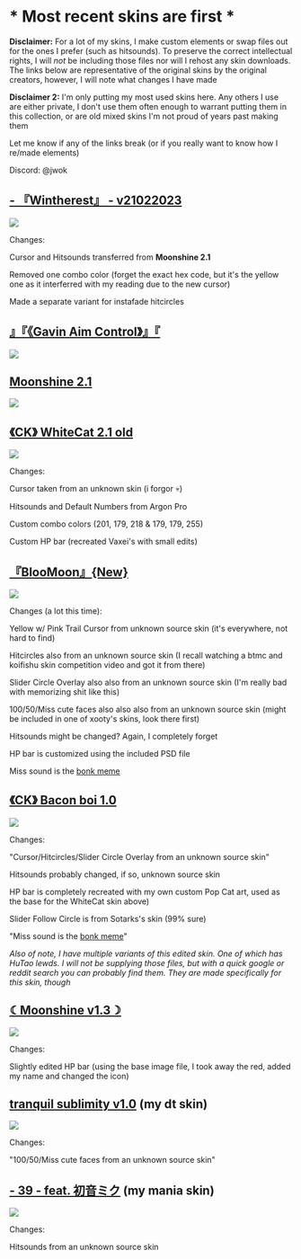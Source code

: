 # * Most recent skins are first *

**Disclaimer:** For a lot of my skins, I make custom elements or swap files out for the ones I prefer (such as hitsounds). To preserve the correct intellectual rights, I will *not* be including those files nor will I rehost any skin downloads. The links below are representative of the original skins by the original creators, however, I will note what changes I have made

**Disclaimer 2:** I'm only putting my most used skins here. Any others I use are either private, I don't use them often enough to warrant putting them in this collection, or are old mixed skins I'm not proud of years past making them

Let me know if any of the links break (or if you really want to know how I re/made elements)

Discord: @jwok

## [- 『Wintherest』 - v21022023](https://osu.ppy.sh/community/forums/topics/1498493?n=1)
![](https://i.imgur.com/MRMX3TQ.png)

Changes:

Cursor and Hitsounds transferred from **Moonshine 2.1**

Removed one combo color (forget the exact hex code, but it's the yellow one as it interferred with my reading due to the new cursor)

Made a separate variant for instafade hitcircles

## [』『《Gavin Aim Control》』『](https://drive.google.com/drive/u/0/folders/1uUS3HsW24smmYzDAqPX4lyuOuswOwq5I)
![](https://i.imgur.com/F7bk0u2.png)

## [Moonshine 2.1](https://osu.ppy.sh/community/forums/topics/1610388?n=1)
![](https://i.imgur.com/jsdyX4i.png)

## [《CK》 WhiteCat 2.1 old](https://osu.ppy.sh/community/forums/topics/1279815?n=1)
![](https://i.imgur.com/dLGOh0F.png)

Changes:

Cursor taken from an unknown skin (i forgor 💀)

Hitsounds and Default Numbers from Argon Pro

Custom combo colors (201, 179, 218 & 179, 179, 255)

Custom HP bar (recreated Vaxei's with small edits)



## [『BlooMoon』{New}](https://osu.ppy.sh/community/forums/topics/1488743?n=1)
![](https://i.imgur.com/VdUUpi8.png)

Changes (a lot this time):

Yellow w/ Pink Trail Cursor from unknown source skin (it's everywhere, not hard to find)

Hitcircles also from an unknown source skin (I recall watching a btmc and koifishu skin competition video and got it from there)

Slider Circle Overlay also also from an unknown source skin (I'm really bad with memorizing shit like this)

100/50/Miss cute faces also also also from an unknown source skin (might be included in one of xooty's skins, look there first)

Hitsounds might be changed? Again, I completely forget

HP bar is customized using the included PSD file

Miss sound is the [bonk meme](https://www.youtube.com/watch?v=TV5faBBHfkw)

## [《CK》 Bacon boi 1.0](https://skins.osuck.net/skins/1648?v=0)
![](https://i.imgur.com/g13Xb69.png)

Changes:

"Cursor/Hitcircles/Slider Circle Overlay from an unknown source skin"

Hitsounds probably changed, if so, unknown source skin

HP bar is completely recreated with my own custom Pop Cat art, used as the base for the WhiteCat skin above)

Slider Follow Circle is from Sotarks's skin (99% sure)

"Miss sound is the [bonk meme](https://www.youtube.com/watch?v=TV5faBBHfkw)"

*Also of note, I have multiple variants of this edited skin. One of which has HuTao lewds. I will not be supplying those files, but with a quick google or reddit search you can probably find them. They are made specifically for this skin, though*

## [☾Moonshine v1.3☽](https://www.reddit.com/r/OsuSkins/comments/swmspm/moonshine_v10_169_std_only_sdhd/)
![](https://i.imgur.com/YC7uOZj.png)

Changes:

Slightly edited HP bar (using the base image file, I took away the red, added my name and changed the icon)

## [tranquil sublimity v1.0](https://skins.osuck.net/skins/584?v=0) (my dt skin)
![](https://i.imgur.com/cbNICCy.png)

Changes:

"100/50/Miss cute faces from an unknown source skin"

## [- 39 - feat. 初音ミク](https://osu.ppy.sh/community/forums/topics/1573514?n=1) (my mania skin)
![](https://i.imgur.com/cQ43IXo.png)

Changes:

Hitsounds from an unknown source skin

